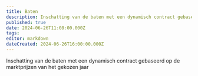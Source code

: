 ```yaml
---
title: Baten
description: Inschatting van de baten met een dynamisch contract gebaseerd op de marktprijzen van het gekozen jaar
published: true
date: 2024-06-26T11:08:00.000Z
tags: 
editor: markdown
dateCreated: 2024-06-26T16:00:00.000Z
---
```


Inschatting van de baten met een dynamisch contract gebaseerd op de marktprijzen van het gekozen jaar
